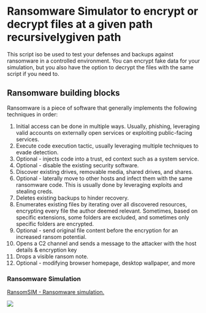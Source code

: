# Ransomware Simulator to encrypt or decrypt files at a given path recursivelygiven path
 
 This script iso be used to test your defenses and backups against ransomware in a controlled environment. 
 You can encrypt fake data for your simulation, but you also have the option to decrypt the files with the same script if you need to.
 
## Ransomware building blocks

Ransomware is a piece of software that generally implements the following techniques in order:

1. Initial access can be done in multiple ways. Usually, phishing, leveraging valid accounts on externally open services or exploiting public-facing services.
2. Execute code execution tactic, usually leveraging multiple techniques to evade detection.
3. Optional - injects code into a trust, ed context such as a system service.
4. Optional - disable the existing security software.
5. Discover existing drives, removable media, shared drives, and shares.
6. Optional - laterally move to other hosts and infect them with the same ransomware code. This is usually done by leveraging exploits and stealing creds.
7. Deletes existing backups to hinder recovery.
8. Enumerates existing files by iterating over all discovered resources, encrypting every file the author deemed relevant. Sometimes, based on specific extensions, some folders are excluded, and sometimes only specific folders are encrypted. 
9. Optional - send original file content before the encryption for an increased ransom potential.
10. Opens a C2 channel and sends a message to the attacker with the host details & encryption key 
11. Drops a visible ransom note. 
12. Optional - modifying browser homepage, desktop wallpaper, and more

### Ransomware Simulation 
[RansomSIM - Ransomware simulation.](https://github.com/eshlomo1/MS-Defender-4-xOPS/tree/main/SIM/Ransom)

![](https://github.com/eshlomo1/MS-Defender-4-xOPS/blob/main/SIM/Ransom.png)
